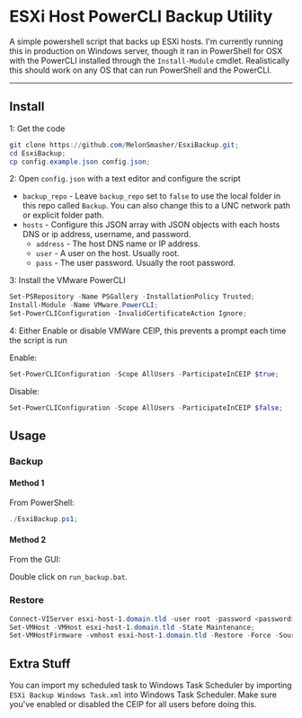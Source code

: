 # ESXi Host PowerCLI Backup Utility

A simple powershell script that backs up ESXi hosts. I'm currently running this in production on Windows server, though it ran in PowerShell for OSX with the PowerCLI installed through the `Install-Module` cmdlet. Realistically this should work on any OS that can run PowerShell and the PowerCLI.

---

## Install

1: Get the code

```powershell
git clone https://github.com/MelonSmasher/EsxiBackup.git;
cd EsxiBackup;
cp config.example.json config.json;
```

2: Open `config.json` with a text editor and configure the script

* `backup_repo` - Leave `backup_repo` set to `false` to use the local folder in this repo called `Backup`. You can also change this to a UNC network path or explicit folder path.
* `hosts` - Configure this JSON array with JSON objects with each hosts DNS or ip address, username, and password.
    * `address` - The host DNS name or IP address.
    * `user` - A user on the host. Usually root.
    * `pass` - The user password. Usually the root password.

3: Install the VMware PowerCLI

```powershell
Set-PSRepository -Name PSGallery -InstallationPolicy Trusted;
Install-Module -Name VMware.PowerCLI;
Set-PowerCLIConfiguration -InvalidCertificateAction Ignore;
```

4: Either Enable or disable VMWare CEIP, this prevents a prompt each time the script is run

Enable:

```powershell
Set-PowerCLIConfiguration -Scope AllUsers -ParticipateInCEIP $true;
```

Disable:

```powershell
Set-PowerCLIConfiguration -Scope AllUsers -ParticipateInCEIP $false;
```

## Usage

### Backup

#### Method 1

From PowerShell:

```powershell
./EsxiBackup.ps1;
```

#### Method 2

From the GUI:

Double click on `run_backup.bat`.

### Restore

```powershell
Connect-VIServer esxi-host-1.domain.tld -user root -password <password>;
Set-VMHost -VMHost esxi-host-1.domain.tld -State Maintenance;
Set-VMHostFirmware -vmhost esxi-host-1.domain.tld -Restore -Force -SourcePath C:\EsxiBackup\configBundle-esxi-host-1.domain.tld.tgz -HostUser root -HostPassword <password>;
```

## Extra Stuff

You can import my scheduled task to Windows Task Scheduler by importing `ESXi Backup Windows Task.xml` into Windows Task Scheduler. Make sure you've enabled or disabled the CEIP for all users before doing this.
